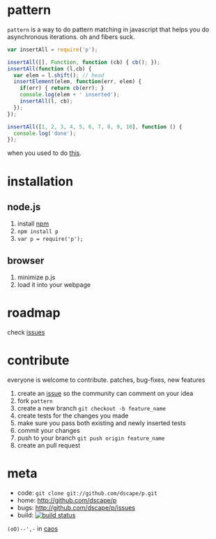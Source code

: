 # pattern

`pattern` is a way to do pattern matching in javascript that helps you do asynchronous iterations. oh and fibers suck.

``` js
var insertAll = require('p');

insertAll([], Function, function (cb) { cb(); });
insertAll(function (l,cb) {
  var elem = l.shift(); // head
  insertElement(elem, function(err, elem) {
    if(err) { return cb(err); }
    console.log(elem + ' inserted');
    insertAll(l, cb);
  });
}); 

insertAll([1, 2, 3, 4, 5, 6, 7, 8, 9, 10], function () { 
  console.log('done'); 
});
```

when you used to do [this].

# installation

## node.js

1. install [npm]
2. `npm install p`
3. `var p = require('p');`

## browser

1. minimize p.js
2. load it into your webpage

# roadmap

check [issues]

# contribute

everyone is welcome to contribute. patches, bug-fixes, new features

1. create an [issue][issues] so the community can comment on your idea
2. fork `pattern`
3. create a new branch `git checkout -b feature_name`
4. create tests for the changes you made
5. make sure you pass both existing and newly inserted tests
6. commit your changes
7. push to your branch `git push origin feature_name`
8. create an pull request

# meta

* code: `git clone git://github.com/dscape/p.git`
* home: <http://github.com/dscape/p>
* bugs: <http://github.com/dscape/p/issues>
* build: [![build status](https://secure.travis-ci.org/dscape/p.png)](http://travis-ci.org/dscape/pattern)

`(oO)--',-` in [caos]

[npm]: http://npmjs.org
[issues]: http://github.com/dscape/p/issues
[caos]: http://caos.di.uminho.pt/
[samples]: https://github.com/dscape/p/tree/master/samples
[this]: https://gist.github.com/00663e475092e55ac66c#file_howitis.js
